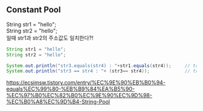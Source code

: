 ## Constant Pool

String str1 = "hello"; </br>
String str2 = "hello"; </br>
일때 str1과 str2의 주소값도 일치한다?!

```java
String str1 = "hello";
String str2 = "hello";

System.out.println("str3.equals(str4) : "+str1.equals(str4));     // true
System.out.println("str3 == str4 : "+ (str3== str4));             // true
```

https://ecsimsw.tistory.com/entry/%EC%9E%90%EB%B0%94-equals%EC%99%80-%EB%B9%84%EA%B5%90-%EC%97%B0%EC%82%B0%EC%9E%90%EC%9D%98-%EC%B0%A8%EC%9D%B4-String-Pool
